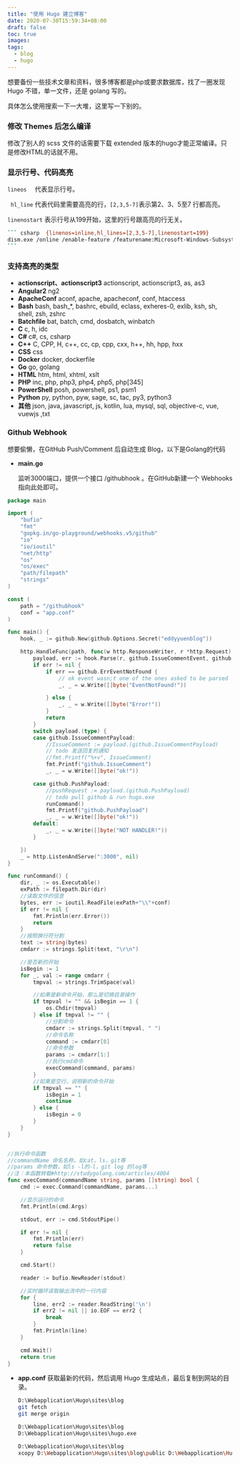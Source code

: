 ```yaml
---
title: "使用 Hugo 建立博客"
date: 2020-07-30T15:59:34+08:00
draft: false
toc: true
images:
tags: 
  - blog
  - hugo
---
```






想要备份一些技术文章和资料，很多博客都是php或要求数据库，找了一圈发现 Hugo 不错，单一文件，还是 golang 写的。

具体怎么使用搜索一下一大堆，这里写一下别的。

### 修改 Themes 后怎么编译

修改了别人的 scss 文件的话需要下载 extended 版本的hugo才能正常编译。只是修改HTML的话就不用。

### 显示行号、代码高亮

`lineos  ` 代表显示行号。

` hl_line` 代表代码里需要高亮的行，`[2,3,5-7]`表示第2、3、5至7 行都高亮。

`linenostart` 表示行号从199开始，这里的行号跟高亮的行无关。

``` bash
​``` csharp  {linenos=inline,hl_lines=[2,3,5-7],linenostart=199}
dism.exe /online /enable-feature /featurename:Microsoft-Windows-Subsystem-Linux /all /norestart
​```
```



### 支持高亮的类型

- **actionscript、actionscript3** actionscript, actionscript3, as, as3
- **Angular2**  ng2
- **ApacheConf** aconf, apache, apacheconf, conf, htaccess
- **Bash** bash, bash_*, bashrc, ebuild, eclass, exheres-0, exlib, ksh, sh, shell, zsh, zshrc
- **Batchfile** bat, batch, cmd, dosbatch, winbatch
- **C** c, h, idc
- **C#** c#, cs, csharp
- **C++**  C, CPP, H, c++, cc, cp, cpp, cxx, h++, hh, hpp, hxx
- **CSS** css
- **Docker**  docker, dockerfile
- **Go** go, golang
- **HTML** htm, html, xhtml, xslt
- **PHP** inc, php, php3, php4, php5, php[345]
- **PowerShell**  posh, powershell, ps1, psm1
- **Python** py, python, pyw, sage, sc, tac, py3, python3
- **其他** json, java, javascript, js, kotlin, lua, mysql, sql, objective-c, vue, vuewjs ,txt



### Github Webhook

想要偷懒，在GitHub Push/Comment 后自动生成 Blog，以下是Golang的代码

- **main.go**

  监听3000端口，提供一个接口 /githubhook 。在GitHub新建一个 Webhooks 指向此处即可。

``` go
package main

import (
	"bufio"
	"fmt"
	"gopkg.in/go-playground/webhooks.v5/github"
	"io"
	"io/ioutil"
	"net/http"
	"os"
	"os/exec"
	"path/filepath"
	"strings"
)

const (
	path = "/githubhook"
	conf = "app.conf"
)

func main() {
	hook, _ := github.New(github.Options.Secret("eddyyuenblog"))

	http.HandleFunc(path, func(w http.ResponseWriter, r *http.Request) {
		payload, err := hook.Parse(r, github.IssueCommentEvent, github.PushEvent)
		if err != nil {
			if err == github.ErrEventNotFound {
				// ok event wasn;t one of the ones asked to be parsed
				_, _ = w.Write([]byte("EventNotFound!"))

			} else {
				_, _ = w.Write([]byte("Error!"))
			}
			return
		}
		switch payload.(type) {
		case github.IssueCommentPayload:
			//IssueComment := payload.(github.IssueCommentPayload)
			// todo 发送回复的通知
			//fmt.Printf("%+v", IssueComment)
			fmt.Printf("github.IssueComment")
			_, _ = w.Write([]byte("ok!"))

		case github.PushPayload:
			//pushRequest := payload.(github.PushPayload)
			// todo pull github & run hugo.exe
			runCommand()
			fmt.Printf("github.PushPayload")
			_, _ = w.Write([]byte("ok!"))
		default:
			_, _ = w.Write([]byte("NOT HANDLER!"))
		}

	})
	_ = http.ListenAndServe(":3000", nil)
}

func runCommand() {
	dir, _ := os.Executable()
	exPath := filepath.Dir(dir)
	//读取文件的信息
	bytes, err := ioutil.ReadFile(exPath+"\\"+conf)
	if err != nil {
		fmt.Println(err.Error())
		return
	}
	//按照换行符分割
	text := string(bytes)
	cmdarr := strings.Split(text, "\r\n")

	//是否新的开始
	isBegin := 1
	for _, val := range cmdarr {
		tmpval := strings.TrimSpace(val)

		//如果是新命令开始，那么是切换目录操作
		if tmpval != "" && isBegin == 1 {
			os.Chdir(tmpval)
		} else if tmpval != "" {
			//分割命令
			cmdarr := strings.Split(tmpval, " ")
			//命令名称
			command := cmdarr[0]
			//命令参数
			params := cmdarr[1:]
			//执行cmd命令
			execCommand(command, params)
		}
		//如果是空行，说明新的命令开始
		if tmpval == "" {
			isBegin = 1
			continue
		} else {
			isBegin = 0
		}
	}
}


//执行命令函数
//commandName 命名名称，如cat，ls，git等
//params 命令参数，如ls -l的-l，git log 的log等
//注：本函数转载#http://studygolang.com/articles/4004
func execCommand(commandName string, params []string) bool {
	cmd := exec.Command(commandName, params...)

	//显示运行的命令
	fmt.Println(cmd.Args)

	stdout, err := cmd.StdoutPipe()

	if err != nil {
		fmt.Println(err)
		return false
	}

	cmd.Start()

	reader := bufio.NewReader(stdout)

	//实时循环读取输出流中的一行内容
	for {
		line, err2 := reader.ReadString('\n')
		if err2 != nil || io.EOF == err2 {
			break
		}
		fmt.Println(line)
	}

	cmd.Wait()
	return true
}


```

- **app.conf**
	获取最新的代码，然后调用 Hugo 生成站点，最后复制到网站的目录。

  ``` bash {linenos=inline,hl_lines=[1,5,8],linenostart=2}
  D:\Webapplication\Hugo\sites\blog
  git fetch
  git merge origin
  
  D:\Webapplication\Hugo\sites\blog
  D:\Webapplication\Hugo\sites\hugo.exe
  
  D:\Webapplication\Hugo\sites\blog
  xcopy D:\Webapplication\Hugo\sites\blog\public D:\Webapplication\Hugo\sites\public /e /k /y
  ```

  

